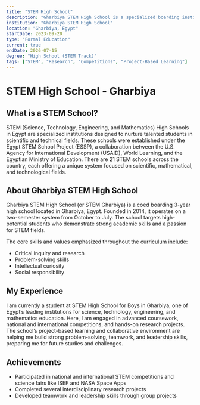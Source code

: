 ```yaml
---
title: "STEM High School"
description: "Gharbiya STEM High School is a specialized boarding institution in Egypt focused on science, technology, engineering, and mathematics education. It offers a rigorous curriculum, project-based learning, and opportunities for research and competitions, preparing students for higher education and careers in STEM fields."
institution: "Gharbiya STEM High School"
location: "Gharbiya, Egypt"
startDate: 2023-09-20
type: "Formal Education"
current: true
endDate: 2026-07-15
degree: "High School (STEM Track)"
tags: ["STEM", "Research", "Competitions", "Project-Based Learning"]
---
```


# STEM High School - Gharbiya

## What is a STEM School?

STEM (Science, Technology, Engineering, and Mathematics) High Schools in Egypt are specialized institutions designed to nurture talented students in scientific and technical fields. These schools were established under the Egypt STEM School Project (ESSP), a collaboration between the U.S. Agency for International Development (USAID), World Learning, and the Egyptian Ministry of Education. There are 21 STEM schools across the country, each offering a unique system focused on scientific, mathematical, and technological fields.

## About Gharbiya STEM High School

Gharbiya STEM High School (or STEM Gharbiya) is a coed boarding 3-year high school located in Gharbiya, Egypt. Founded in 2014, it operates on a two-semester system from October to July. The school targets high-potential students who demonstrate strong academic skills and a passion for STEM fields.

The core skills and values emphasized throughout the curriculum include:

- Critical inquiry and research
- Problem-solving skills
- Intellectual curiosity
- Social responsibility

## My Experience

I am currently a student at STEM High School for Boys in Gharbiya, one of Egypt’s leading institutions for science, technology, engineering, and mathematics education. Here, I am engaged in advanced coursework, national and international competitions, and hands-on research projects. The school’s project-based learning and collaborative environment are helping me build strong problem-solving, teamwork, and leadership skills, preparing me for future studies and challenges.

## Achievements

- Participated in national and international STEM competitions and science fairs like ISEF and NASA Space Apps
- Completed several interdisciplinary research projects
- Developed teamwork and leadership skills through group projects

